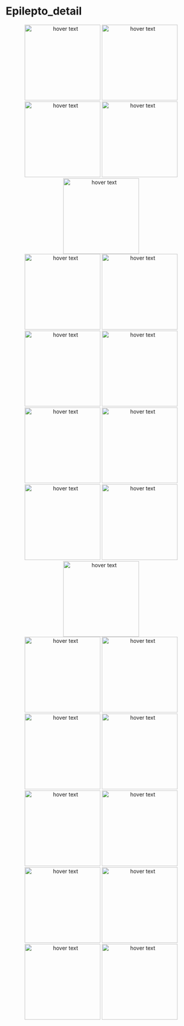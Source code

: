 # Epilepto_detail

<p align="center">
  <img src="./images/1.jpg" width="200" title="hover text"> 
  <img src="./images/2.jpg" width="200" title="hover text"> 
  <img src="./images/3.jpg" width="200" title="hover text"> 
  <img src="./images/4.jpg" width="200" title="hover text"> 
  <img src="./images/5.jpg" width="200" title="hover text"> </br>
  <img src="./images/6.jpg" width="200" title="hover text"> 
  <img src="./images/7.jpg" width="200" title="hover text"> 
  <img src="./images/8.jpg" width="200" title="hover text"> 
  <img src="./images/9.jpg" width="200" title="hover text"> </br>
   <img src="./images/10.jpg" width="200" title="hover text"> 
  <img src="./images/12.jpg" width="200" title="hover text"> 
  <img src="./images/13.jpg" width="200" title="hover text"> 
  <img src="./images/14.jpg" width="200" title="hover text"> 
  <img src="./images/15.jpg" width="200" title="hover text"> </br>
  <img src="./images/16.jpg" width="200" title="hover text"> 
  <img src="./images/17.jpg" width="200" title="hover text"> 
  <img src="./images/18.jpg" width="200" title="hover text"> 
  <img src="./images/19.jpg" width="200" title="hover text"> </br>
    <img src="./images/21.jpg" width="200" title="hover text"> 
  <img src="./images/20.jpg" width="200" title="hover text"> 
  <img src="./images/23.jpg" width="200" title="hover text"> 
  <img src="./images/24.jpg" width="200" title="hover text"> </br>
  <img src="./images/22.jpg" width="200" title="hover text"> 
  <img src="./images/11.jpg" width="200" title="hover text">  
</p>

